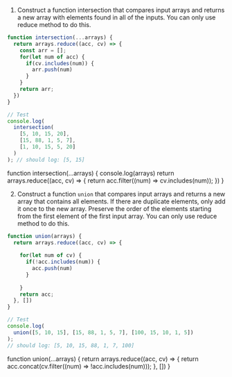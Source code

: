 1. Construct a function intersection that compares input arrays and returns a new array with elements found in all of the inputs. You can only use reduce method to do this.

```js
function intersection(...arrays) {
  return arrays.reduce((acc, cv) => {
    const arr = [];
    for(let num of acc) {
      if(cv.includes(num)) {
        arr.push(num)
      }
    }
    return arr;
  })
}

// Test
console.log(
  intersection(
    [5, 10, 15, 20],
    [15, 88, 1, 5, 7],
    [1, 10, 15, 5, 20]
  )
); // should log: [5, 15]
```
function intersection(...arrays) {
console.log(arrays)
  return arrays.reduce((acc, cv) => {
    return acc.filter((num) => cv.includes(num));
  })
}

2. Construct a function `union` that compares input arrays and returns a new array that contains all elements. If there are duplicate elements, only add it once to the new array. Preserve the order of the elements starting from the first element of the first input array. You can only use reduce method to do this.

```js
function union(arrays) {
  return arrays.reduce((acc, cv) => {
   
    for(let num of cv) {
      if(!acc.includes(num)) {
        acc.push(num)
      }
      
    }
    return acc;
  }, [])
}

// Test
console.log(
  union([5, 10, 15], [15, 88, 1, 5, 7], [100, 15, 10, 1, 5])
);
// should log: [5, 10, 15, 88, 1, 7, 100]
```
function union(...arrays) {
  return arrays.reduce((acc, cv) => {
    return acc.concat(cv.filter((num) => !acc.includes(num)));
  }, [])
}
